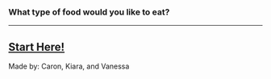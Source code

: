 ### What type of food would you like to eat?
---
[Start Here!](cooking-food.md)
---
Made by: Caron, Kiara, and Vanessa

